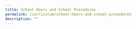 ```yaml
---
title: School Hours and School Procedures
permalink: /curriculum/school-hours-and-school-procedures
description: ""
---
```


